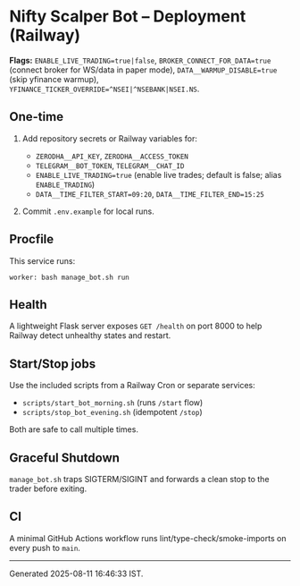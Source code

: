 # Nifty Scalper Bot – Deployment (Railway)

**Flags:** `ENABLE_LIVE_TRADING=true|false`, `BROKER_CONNECT_FOR_DATA=true` (connect broker for WS/data in paper mode), `DATA__WARMUP_DISABLE=true` (skip yfinance warmup), `YFINANCE_TICKER_OVERRIDE=^NSEI|^NSEBANK|NSEI.NS`.

## One-time
1. Add repository secrets or Railway variables for:
   - `ZERODHA__API_KEY`, `ZERODHA__ACCESS_TOKEN`
   - `TELEGRAM__BOT_TOKEN`, `TELEGRAM__CHAT_ID`
   - `ENABLE_LIVE_TRADING=true` (enable live trades; default is false; alias `ENABLE_TRADING`)
   - `DATA__TIME_FILTER_START=09:20`, `DATA__TIME_FILTER_END=15:25`

2. Commit `.env.example` for local runs.

## Procfile
This service runs:
```
worker: bash manage_bot.sh run
```

## Health
A lightweight Flask server exposes `GET /health` on port 8000 to help Railway detect unhealthy states and restart.

## Start/Stop jobs
Use the included scripts from a Railway Cron or separate services:
- `scripts/start_bot_morning.sh` (runs `/start` flow)
- `scripts/stop_bot_evening.sh` (idempotent `/stop`)

Both are safe to call multiple times.

## Graceful Shutdown
`manage_bot.sh` traps SIGTERM/SIGINT and forwards a clean stop to the trader before exiting.

## CI
A minimal GitHub Actions workflow runs lint/type-check/smoke-imports on every push to `main`.

---
Generated 2025-08-11 16:46:33 IST.